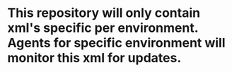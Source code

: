 # This repository will only contain xml's specific per environment. Agents for specific environment will monitor this xml for updates.

